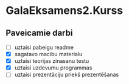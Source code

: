 # GalaEksamens2.Kurss
## Paveicamie darbi
- [ ] uztaisi pabeigu readme
- [x] sagatavo macibu  materialu
- [x] uztaisi teorijas zinasanu testu 
- [x] uztaisi uzdevumu programmas 
- [ ] uztaisi prezentāciju priekš prezentēšanas
